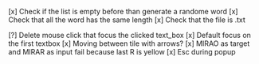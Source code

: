 [x] Check if the list is empty before than generate a randome word
[x] Check that all the word has the same length
[x] Check that the file is .txt

[?] Delete mouse click that focus the clicked text_box
[x] Default focus on the first textbox
[x] Moving between tile with arrows?
[x] MIRAO as target and MIRAR as input fail because last R is yellow
[x] Esc during popup